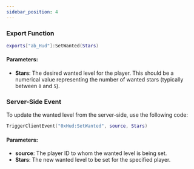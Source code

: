 ```yaml
---
sidebar_position: 4
---
```


### Export Function
```lua
exports["ab_Hud"]:SetWanted(Stars)
```
#### Parameters:
- **Stars**: The desired wanted level for the player. This should be a numerical value representing the number of wanted stars (typically between `0` and `5`).

### Server-Side Event
To update the wanted level from the server-side, use the following code:
```lua
TriggerClientEvent("0xHud:SetWanted", source, Stars)
```
#### Parameters:
- **source**: The player ID to whom the wanted level is being set.
- **Stars**: The new wanted level to be set for the specified player.
